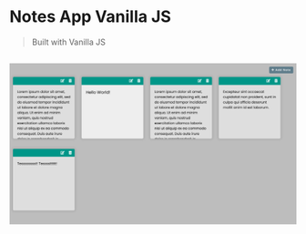 # Notes App Vanilla JS

> Built with Vanilla JS

<h2 align="center">
  <img src="./screenshot.png" alt="notes-app-vanilla-js" width="600px" />
  <br>
</h2>

